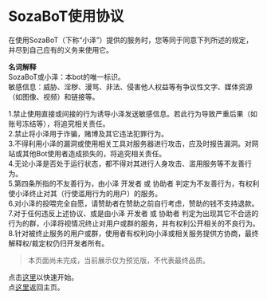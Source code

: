 # SozaBoT使用协议
在使用SozaBoT（下称“小泽”）提供的服务时，您等同于同意下列所述的规定，并尽到自己应有的义务来使用它。

**名词解释**  
SozaBoT或小泽：本bot的唯一标识。  
敏感信息：威胁、淫秽、漫骂、非法、侵害他人权益等有争议性文字、媒体资源（如图像、视频）和链接等。  


1.禁止使用直接或间接的行为诱导小泽发送敏感信息。若此行为导致严重后果（如账号冻结等），将追究相关责任。  
2.禁止将小泽用于诈骗，赌博及其它违法犯罪行为。  
3.不得利用小泽的漏洞或使用相关工具对服务器进行攻击，应及时报告漏洞。对网站或其他Bot使用者造成损失的，将追究相关责任。  
4.无论小泽是否处于运行状态，都不得对其进行人身攻击、滥用服务等不友善行为。  
5.第四条所指的不友善行为，由小泽 开发者 或 协助者 判定为不友善行为，有权利使小泽终止对其（行使滥用行为的用户）的服务。  
6.对小泽的投喂完全自愿，请赞助者在赞助之前自行考虑，赞助的钱不支持退款。  
7.对于任何违反上述协议、或是由小泽 开发者 或 协助者 判定为出现其它不合适的行为的群，小泽将视情况终止对用户或群的服务，并有权利公开相关的不良行为。  
8.针对被终止服务的用户或群，使用者有权利向小泽或相关服务提供方协商，最终解释权/裁定权仍归开发者所有。  

> 本页面尚未完成，当前展示仅为预览版，不代表最终品质。    

点击[这里](./start.md)以快速开始。  
点[这里](./)返回主页。  